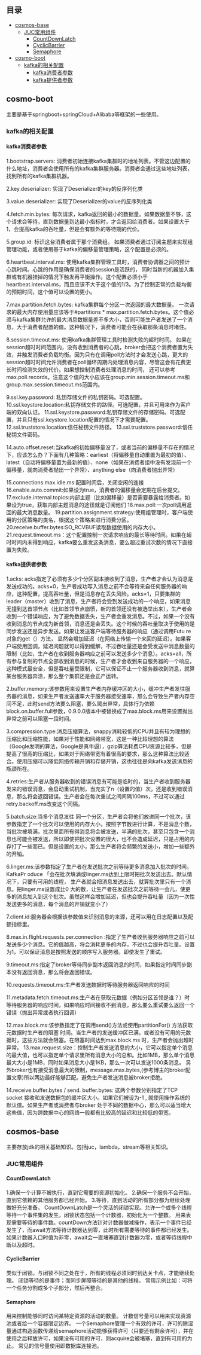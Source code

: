 ## 目录
 - [cosmos-base](#cosmos-base)
   - [JUC常用组件](#JUC常用组件)
     - [CountDownLatch](#CountDownLatch)
     - [CyclicBarrier](#CyclicBarrier)
     - [Semaphore](#Semaphore)
 - [cosmo-boot](#cosmo-boot)
   - [kafka的相关配置](#kafka的相关配置)
     - [kafka消费者参数](#kafka消费者参数) 
     - [kafka提供者参数](#kafka提供者参数) 

## cosmo-boot
主要是基于springboot+springCloud+Alibaba等框架的一些使用。

### kafka的相关配置
#### kafka消费者参数
1.bootstrap.servers: 消费者初始连接kafka集群时的地址列表。不管这边配置的什么地址，消费者会使用所有的kafka集群服务器。消费者会通过这些地址列表，找到所有的kafka集群机器。
                    
2.key.deserializer: 实现了Deserializer的key的反序列化类

3.value.deserializer: 实现了Deserializer的value的反序列化类

4.fetch.min.bytes: 每次请求，kafka返回的最小的数据量。如果数据量不够，这个请求会等待，直到数据量到达最小指标时，才会返回给消费者。如果设置大于1，会提高kafka的吞吐量，但是会有额外的等待期的代价。
                  
5.group.id: 标识这台消费者属于那个消费组。 如果消费者通过订阅主题来实现组管理功能，或者使用基于kafka的偏移量管理策略，这个配置是必须的。
           
6.heartbeat.interval.ms: 使用kafka集群管理工具时，消费者协调器之间的预计心跳时间。心跳的作用是确保消费者的session是活跃的， 同时当新的机器加入集群或有机器挂掉的情况下触发再平衡操作。这个配置必须小于heartbeat.interval.ms，而且应该不大于这个值的1/3。为了控制正常的负载均衡的预期时间，这个值可以设置的更小。
                  
7.max.partition.fetch.bytes: kafka集群每个分区一次返回的最大数据量。 一次请求的最大内存使用量应该等于#partitions * max.partition.fetch.bytes。这个值必须与kafka集群允许的最大消息数据量差不多大小，否则可能生产者发送了一个消息，大于消费者配置的值。这种情况下，消费者可能会在获取那条消息时堵住。
                                
8.session.timeout.ms: 使用kafka集群管理工具时检测失败的超时时间。 如果在session超时时间范围内，没有收到消费者的心跳，broker会把这个消费者置为失效，并触发消费者负载均衡。因为只有在调用poll方法时才会发送心跳，更大的session超时时间允许消费者在poll循环周期内处理消息内容，尽管这会有花费更长时间检测失效的代价。如果想控制消费者处理消息的时间， 还可以参考max.poll.records。注意这个值的大小应该在group.min.session.timeout.ms和group.max.session.timeout.ms范围内。
 
9.ssl.key.password: 私钥存储文件的私钥密码。可选配置。
10.ssl.keystore.location:私钥存储文件的路径。可选配置，并且可用来作为客户端的双向认证。
11.ssl.keystore.password:私钥存储文件的存储密码。可选配置，并且只有ssl.keystore.location配置的情况下才需要配置。
12.ssl.truststore.location:信任秘钥文件路径。
13.ssl.truststore.password:信任秘钥文件密码。

14.auto.offset.reset:当kafka的初始偏移量没了，或者当前的偏移量不存在的情况下，应该怎么办？下面有几种策略：earliest（将偏移量自动重置为最初的值）、
latest（自动将偏移量置为最新的值）、none（如果在消费者组中没有发现前一个偏移量，就向消费者抛出一个异常）、anything else（向消费者抛出异常）
                    
15.connections.max.idle.ms:配置时间后，关闭空闲的连接	
16.enable.auto.commit:如果设为true，消费者的偏移量会定期在后台提交。
17.exclude.internal.topics:内部主题（比如偏移量）是否需要暴露给消费者。如果设为true，获取内部主题消息的途径就是订阅他们
18.max.poll:一次poll调用返回的最大消息数量。
19.partition.assignment.strategy:使用组管理时，客户端使用的分区策略的类名，根据这个策略来进行消费分区。
20.receive.buffer.bytes:SO_RCVBUF读取数据使用的内存大小。
21.request.timeout.ms：这个配置控制一次请求响应的最长等待时间。如果在超时时间内未得到响应，kafka要么重发这条消息，要么超过重试次数的情况下直接置为失败。


#### kafka提供者参数
1.acks: acks指定了必须有多少个分区副本接收到了消息，生产者才会认为消息是发送成功的。acks=0，生产者成功写入消息之前不会等待来自任何服务器的响应，这种配置，提高吞吐量，但是消息存在丢失风险。acks=1，只要集群的leader（master）收到了消息，生产者将会受到发送成功的一个响应，如果消息无撞到达首领节点（比如首领节点崩愤，新的首领还没有被选举出来），生产者会收到一个错误响应，为了避免数据丢失，生产者会重发消息。不过，如果一个没有收到消息的节点成为新首领，消息还是会丢失。这个时候的吞吐量取决于使用的是同步发送还是异步发送。如果让发送客户端等待服务器的响应（通过调用Futu re 对象的get（）方法， 显然会增加延迟（在网络上传输一个来回的延迟）。如果客户端使用回调，延迟问题就可以得到缓解，不过吞吐量还是会受发送中消息数量的限制（比如，生产者在收到服务器响应之前可以发送多少个消息）。acks=all，所有参与复制的节点全部收到消息的时候，生产者才会收到来自服务器的一个响应，这种模式最安全，但是吞吐量受限制，它可以保证不止一个服务器收到消息，就算某台服务器奔溃，那么整个集群还是会正产运转。
      
2.buffer.memory:该参数用来设置生产者内存缓冲区的大小，缓冲生产者发往服务器的消息，如果生产者发送速率大于服务器接受速率，那么会导致生产者内存空间不足，此时send方法要么阻塞，要么爬出异常，具体行为依赖block.on.buffer.full参数，0.9.0.0版本中被替换成了max.block.ms用来设置抛出异常之前可以阻塞一段时间。
                
3.compression.type:消息压缩算法，snappy消耗较低的CPU并且有较为理想的压缩比和压缩性能，如果对于性能和网络带宽，这是一种比较理想的算法（Google发明的算法，Google是真牛逼），gzip算法耗费CPU资源比较多，但是提高了很高的压缩比，如果对于网络带宽有着很高的要求，那么这种算法比较适合。使用压缩可以降低网络传输开销和存储开销，这也往往是向kafka发送消息的瓶颈所在。
                    
4.retries:生产者从服务器收到的错误消息有可能是临时的，当生产者收到服务器发来的错误消息，会启动重试机制，当充实了n（设置的值）次，还是收到错误消息，那么将会返回错误。生产者会在每次重试之间间隔100ms，不过可以通过retry.backoff.ms改变这个间隔。
          
5.batch.size:当多个消息发往 同一个分区，生产者会将他们放进同一个批次，该参数指定了一个批次可以使用的内存大小，按照字节数进行计算，不是消息个数，当批次被填满，批次里面所有得消息将会被发送，半满的批次，甚至只包含一个消息也可能会被发送，所以即使把批次设置的很大，也不会造成延迟，只是占用的内存打了一些而已。但是设置的太小，那么生产者将会频繁的发送小，增加一些额外的开销。
             
6.linger.ms:该参数指定了生产者在发送批次之前等待更多消息加入批次的时间。KafkaPr oduce 「会在批次填满或linger.ms达到上限时把批次发送出去。默认情况下，只要有可用的线程， 生产者就会把消息发送出去，就算批次里只有一个消息。把linger.ms设置成比0 大的数，让生产者在发送批次之前等待一会儿，使更多的消息加入到这个批次。虽然这样会增加延迟，但也会提升吞吐量（因为一次性发送更多的消息，每个消息的开销就变小了）
            
7.client.id:服务器会根据该参数值来识别消息的来源，还可以用在日志配置以及配额指标里。

8.max.in.flight.requests.per.connection	:指定了生产者收到服务器响应之前可以发送多少个消息。它的值越高，将会消耗更多的内存，不过也会提升吞吐量。设置为1，可以保证消息是按照发送的顺序写入服务器。即使发生了重试。
                                         
9.timeout.ms:指定了broker等待同步副本返回消息的时间，如果指定时间同步副本没有返回消息，那么将会返回错误。
            
10.requests.timeout.ms:生产者发送数据时等待服务器返回响应的时间

11.metadata.fetch.timeout.ms:生产者在获取元数据（例如分区首领是谁？）时等待服务器的响应时间，如果响应时间接收不到消息，那么要么重试要么返回一个错误（抛出异常或者执行回调）

12.max.block.ms:该参数指定了在调用send()方法或使用partitionFor() 方法获取元数据时生产者的阻塞 时间。当生产者的发送缓冲区已满，或者没有可用的元数据时，这些方法就会阻塞。在阻塞时间达到max.block.ms 时，生产者会抛出超时异常。
13.max.request.size：控制生产者发送消息的大小，它可以指定单个消息的最大值，也可以指定单个请求里所有消息大小的总和。比如1MB，那么单个消息最大大小是1MB，同时如果消息大小是1KB，那么一次可以发送1000条消息。 另外broker也有接受消息最大的限制，message.max.bytes,(参考博主的broker配置文章)所以两边最好能够匹配。避免生产者发送消息被broker拒绝。
                     
14.receive.buffer.bytes / send. buffer.bytes:
这两个参数分别指定了TCP socket 接收和发送数据包的缓冲区大小。如果它们被设为-1 , 就使用操作系统的默认值。如果生产者或消费者与broker 处于不同的数据中心，那么可以适当增大这些值，因为跨数据中心的网络一般都有比较高的延迟和比较低的带宽。

## cosmos-base
主要存放jdk的相关基础知识。包括juc，lambda，stream等相关知识。

### JUC常用组件
#### CountDownLatch
1.确保一个计算不被执行，直到它需要的资源初始化。
2.确保一个服务不会开始，直到它依赖的其他服务都已经开始。
3.等待，直到活动的所有部分都为继续处理做好充分准备。
     CountDownLatch是一个灵活的闭锁实现。允许一个或多个线程等待一个事件集的发生。闭锁状态包括一个计数器，初始化为一个整数。
     用来表现需要等待的事件数。countDown方法针对计数器做减操作，表示一个事件已经发生了，而await方法等待计数器达到零，此时所有需要等待的事件都已经发生。
     如果计数器入口时值为非零，await会一直堵塞直到计数器为零，或者等待线程中断以及超时。
     
#### CyclicBarrier
类似于闭锁。与闭锁不同之处在于，所有的线程必须同时到达关卡点，才能继续处理。
闭锁等待的是事件；而同步屏障等待的是其他的线程。
常用示例比如：可将一个任务分割成多个子部分，然后再整合。
     
#### Semaphore
用来控制能够同时访问某特定资源的活动的数量。
计数信号量可以用来实现资源池或者给一个容器限定边界。
一个Semaphore管理一个有效的许可，许可的除湿量通过构造函数传递给semaphore活动能够获得许可（只要还有剩余许可），并在使用之后释放许可，如果没有可用的许可，则acquire会被堵塞，直到有可用的为止。
常见的信号量使用即数据库连接池。
